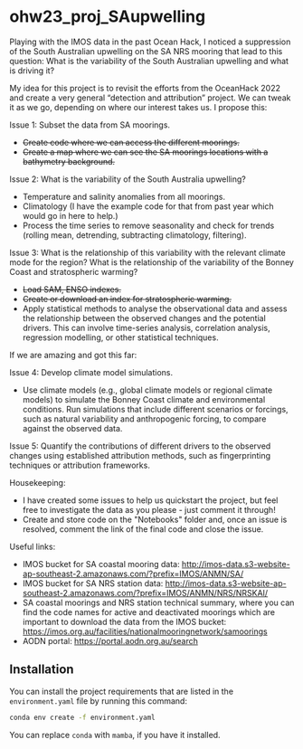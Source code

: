 # ohw23_proj_SAupwelling

Playing with the IMOS data in the past Ocean Hack, I noticed a suppression of the South Australian upwelling on the SA NRS mooring that lead to this question:
What is the variability of the South Australian upwelling and what is driving it?

My idea for this project is to revisit the efforts from the OceanHack 2022 and create a very general “detection and attribution” project. We can tweak it as we go, depending on where our interest takes us. I propose this: 

Issue 1: Subset the data from SA moorings. 
  - ~~Create code where we can access the different moorings.~~
  - ~~Create a map where we can see the SA moorings locations with a bathymetry background.~~ 

Issue 2: What is the variability of the South Australia upwelling? 
  - Temperature and salinity anomalies from all moorings. 
  - Climatology (I have the example code for that from past year which would go in here to help.)
  - Process the time series to remove seasonality and check for trends (rolling mean, detrending, subtracting climatology, filtering). 

Issue 3: What is the relationship of this variability with the relevant climate mode for the region? What is the relationship of the variability of the Bonney Coast and stratospheric warming?
  - ~~Load SAM, ENSO indexes.~~ 
  - ~~Create or download an index for stratospheric warming.~~ 
  - Apply statistical methods to analyse the observational data and assess the relationship between the observed changes and the potential drivers. This can involve time-series analysis, correlation analysis, regression modelling, or other statistical techniques.

If we are amazing and got this far: 

Issue 4: Develop climate model simulations.
  - Use climate models (e.g., global climate models or regional climate models) to simulate the Bonney Coast climate and environmental conditions. Run simulations that include different scenarios or forcings, such as natural variability and anthropogenic forcing, to compare against the observed data.

Issue 5: Quantify the contributions of different drivers to the observed changes using established attribution methods, such as fingerprinting techniques or attribution frameworks.

Housekeeping: 
- I have created some issues to help us quickstart the project, but feel free to investigate the data as you please - just comment it through!
- Create and store code on the "Notebooks" folder and, once an issue is resolved, comment the link of the final code and close the issue.

Useful links: 
- IMOS bucket for SA coastal mooring data: http://imos-data.s3-website-ap-southeast-2.amazonaws.com/?prefix=IMOS/ANMN/SA/
- IMOS bucket for SA NRS station data: http://imos-data.s3-website-ap-southeast-2.amazonaws.com/?prefix=IMOS/ANMN/NRS/NRSKAI/
- SA coastal moorings and NRS station technical summary, where you can find the code names for active and deactivated moorings which are important to download the data from the IMOS bucket: https://imos.org.au/facilities/nationalmooringnetwork/samoorings
- AODN portal: https://portal.aodn.org.au/search 

## Installation

You can install the project requirements that are listed in the `environment.yaml` file by running this command:

```bash
conda env create -f environment.yaml
```

You can replace `conda` with `mamba`, if you have it installed.

